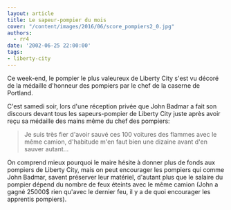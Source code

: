```yaml
---
layout: article
title: Le sapeur-pompier du mois
cover: "/content/images/2016/06/score_pompiers2_0.jpg"
authors:
  - rr4
date: '2002-06-25 22:00:00'
tags:
- liberty-city
---
```


Ce week-end, le pompier le plus valeureux de Liberty City s'est vu décoré de la médaille d'honneur des pompiers par le chef de la caserne de Portland.

C'est samedi soir, lors d'une réception privée que John Badmar a fait son discours devant tous les sapeurs-pompier de Liberty City juste après avoir reçu sa médaille des mains même du chef des pompiers:

> Je suis très fier d'avoir sauvé ces 100 voitures des flammes avec le même camion, d'habitude m'en faut bien une dizaine avant d'en sauver autant...

On comprend mieux pourquoi le maire hésite à donner plus de fonds aux pompiers de Liberty City, mais on peut encourager les pompiers qui comme John Badmar, savent préserver leur matériel, d'autant plus que le salaire du pompier dépend du nombre de feux éteints avec le même camion (John a gagné 25000$ rien qu'avec le dernier feu, il y a de quoi encourager les apprentis pompiers).